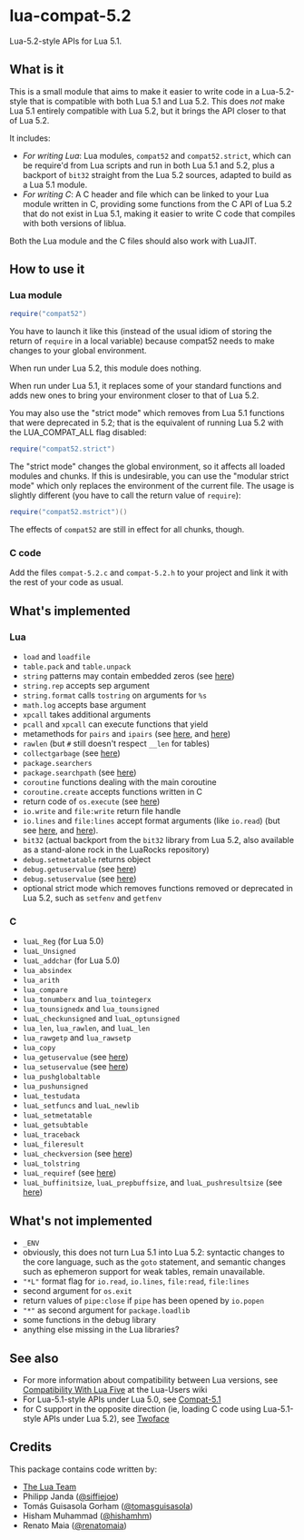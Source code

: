 # lua-compat-5.2

Lua-5.2-style APIs for Lua 5.1.

## What is it

This is a small module that aims to make it easier to write code
in a Lua-5.2-style that is compatible with both Lua 5.1 and Lua 5.2.
This does *not* make Lua 5.1 entirely compatible with Lua 5.2, but
it brings the API closer to that of Lua 5.2.

It includes:

* _For writing Lua_: Lua modules, `compat52` and `compat52.strict`,
  which can be require'd from Lua scripts and run in both Lua 5.1
  and 5.2, plus a backport of `bit32` straight from the Lua 5.2
  sources, adapted to build as a Lua 5.1 module.
* _For writing C_: A C header and file which can be linked to your
  Lua module written in C, providing some functions from the C API
  of Lua 5.2 that do not exist in Lua 5.1, making it easier to write
  C code that compiles with both versions of liblua.

Both the Lua module and the C files should also work with LuaJIT.

## How to use it

### Lua module

```lua
require("compat52")
```

You have to launch it like this (instead of the usual idiom of storing
the return of `require` in a local variable) because compat52 needs to
make changes to your global environment.

When run under Lua 5.2, this module does nothing.

When run under Lua 5.1, it replaces some of your standard functions and
adds new ones to bring your environment closer to that of Lua 5.2.

You may also use the "strict mode" which removes from Lua 5.1 functions
that were deprecated in 5.2; that is the equivalent of running Lua 5.2
with the LUA_COMPAT_ALL flag disabled:

```lua
require("compat52.strict")
```

The "strict mode" changes the global environment, so it affects all
loaded modules and chunks. If this is undesirable, you can use the
"modular strict mode" which only replaces the environment of the current
file. The usage is slightly different (you have to call the return value
of `require`):

```lua
require("compat52.mstrict")()
```

The effects of `compat52` are still in effect for all chunks, though.

### C code

Add the files `compat-5.2.c` and `compat-5.2.h` to your project and link it
with the rest of your code as usual.

## What's implemented

### Lua

* `load` and `loadfile`
* `table.pack` and `table.unpack`
* `string` patterns may contain embedded zeros (see
  [here](https://github.com/keplerproject/lua-compat-5.2/wiki/pattern_matching))
* `string.rep` accepts sep argument
* `string.format` calls `tostring` on arguments for `%s`
* `math.log` accepts base argument
* `xpcall` takes additional arguments
* `pcall` and `xpcall` can execute functions that yield
* metamethods for `pairs` and `ipairs` (see
  [here](https://github.com/keplerproject/lua-compat-5.2/wiki/pairs), and
  [here](https://github.com/keplerproject/lua-compat-5.2/wiki/ipairs))
* `rawlen` (but `#` still doesn't respect `__len` for tables)
* `collectgarbage` (see
  [here](https://github.com/keplerproject/lua-compat-5.2/wiki/collectgarbage))
* `package.searchers`
* `package.searchpath` (see
  [here](https://github.com/keplerproject/lua-compat-5.2/wiki/package.searchpath))
* `coroutine` functions dealing with the main coroutine
* `coroutine.create` accepts functions written in C
* return code of `os.execute` (see
  [here](https://github.com/keplerproject/lua-compat-5.2/wiki/os.execute))
* `io.write` and `file:write` return file handle
* `io.lines` and `file:lines` accept format arguments (like `io.read`)
  (but see
  [here](https://github.com/keplerproject/lua-compat-5.2/wiki/io.lines), and
  [here](https://github.com/keplerproject/lua-compat-5.2/wiki/file.lines)).
* `bit32` (actual backport from the `bit32` library from Lua 5.2,
  also available as a stand-alone rock in the LuaRocks repository)
* `debug.setmetatable` returns object
* `debug.getuservalue` (see
  [here](https://github.com/keplerproject/lua-compat-5.2/wiki/debug.getuservalue))
* `debug.setuservalue` (see
  [here](https://github.com/keplerproject/lua-compat-5.2/wiki/debug.setuservalue))
* optional strict mode which removes functions removed or deprecated in
  Lua 5.2, such as `setfenv` and `getfenv`

### C

* `luaL_Reg` (for Lua 5.0)
* `luaL_Unsigned`
* `luaL_addchar` (for Lua 5.0)
* `lua_absindex`
* `lua_arith`
* `lua_compare`
* `lua_tonumberx` and `lua_tointegerx`
* `lua_tounsignedx` and `lua_tounsigned`
* `luaL_checkunsigned` and `luaL_optunsigned`
* `lua_len`, `lua_rawlen`, and `luaL_len`
* `lua_rawgetp` and `lua_rawsetp`
* `lua_copy`
* `lua_getuservalue` (see
  [here](https://github.com/keplerproject/lua-compat-5.2/wiki/lua_getuservalue))
* `lua_setuservalue` (see
  [here](https://github.com/keplerproject/lua-compat-5.2/wiki/lua_setuservalue))
* `lua_pushglobaltable`
* `lua_pushunsigned`
* `luaL_testudata`
* `luaL_setfuncs` and `luaL_newlib`
* `luaL_setmetatable`
* `luaL_getsubtable`
* `luaL_traceback`
* `luaL_fileresult`
* `luaL_checkversion` (see
  [here](https://github.com/keplerproject/lua-compat-5.2/wiki/luaL_checkversion))
* `luaL_tolstring`
* `luaL_requiref` (see
  [here](https://github.com/keplerproject/lua-compat-5.2/wiki/luaL_requiref))
* `luaL_buffinitsize`, `luaL_prepbuffsize`, and `luaL_pushresultsize`
  (see [here](https://github.com/keplerproject/lua-compat-5.2/wiki/luaL_Buffer))

## What's not implemented

* `_ENV`
* obviously, this does not turn Lua 5.1 into Lua 5.2: syntactic changes
  to the core language, such as the `goto` statement, and semantic
  changes such as ephemeron support for weak tables, remain unavailable.
* `"*L"` format flag for `io.read`, `io.lines`, `file:read`, `file:lines`
* second argument for `os.exit`
* return values of `pipe:close` if `pipe` has been opened by `io.popen`
* `"*"` as second argument for `package.loadlib`
* some functions in the debug library
* anything else missing in the Lua libraries?

## See also

* For more information about compatibility between Lua versions, see
[Compatibility With Lua
Five](http://lua-users.org/wiki/CompatibilityWithLuaFive) at the Lua-Users
wiki
* For Lua-5.1-style APIs under Lua 5.0, see
[Compat-5.1](http://keplerproject.org/compat/)
* for C support in the opposite direction (ie, loading C code using
Lua-5.1-style APIs under Lua 5.2), see
[Twoface](http://corsix.github.io/twoface/)

## Credits

This package contains code written by:

* [The Lua Team](http://www.lua.org)
* Philipp Janda ([@siffiejoe](http://github.com/siffiejoe))
* Tomás Guisasola Gorham ([@tomasguisasola](http://github.com/tomasguisasola))
* Hisham Muhammad ([@hishamhm](http://github.com/hishamhm))
* Renato Maia ([@renatomaia](http://github.com/renatomaia))

